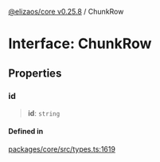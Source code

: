 [@elizaos/core v0.25.8](../index.md) / ChunkRow

# Interface: ChunkRow

## Properties

### id

> **id**: `string`

#### Defined in

[packages/core/src/types.ts:1619](https://github.com/elizaOS/eliza/blob/main/packages/core/src/types.ts#L1619)
